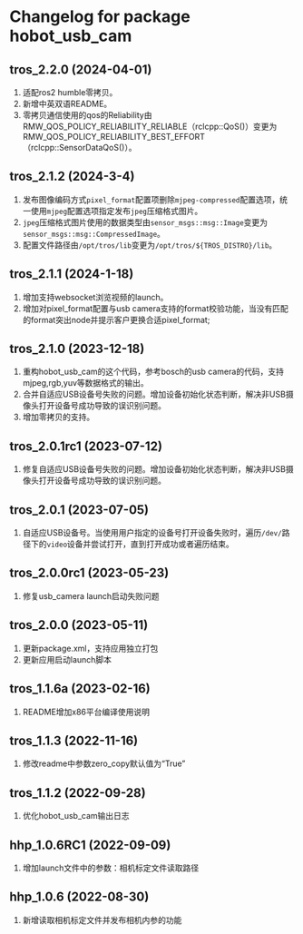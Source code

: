 # Changelog for package hobot_usb_cam

tros_2.2.0 (2024-04-01)
------------------
1. 适配ros2 humble零拷贝。
2. 新增中英双语README。
3. 零拷贝通信使用的qos的Reliability由RMW_QOS_POLICY_RELIABILITY_RELIABLE（rclcpp::QoS()）变更为RMW_QOS_POLICY_RELIABILITY_BEST_EFFORT（rclcpp::SensorDataQoS()）。

tros_2.1.2 (2024-3-4)
------------------
1. 发布图像编码方式`pixel_format`配置项删除`mjpeg-compressed`配置选项，统一使用`mjpeg`配置选项指定发布`jpeg`压缩格式图片。
2. `jpeg`压缩格式图片使用的数据类型由`sensor_msgs::msg::Image`变更为`sensor_msgs::msg::CompressedImage`。
3. 配置文件路径由`/opt/tros/lib`变更为`/opt/tros/${TROS_DISTRO}/lib`。

tros_2.1.1 (2024-1-18)
------------------
1. 增加支持websocket浏览视频的launch。
2. 增加对pixel_format配置与usb camera支持的format校验功能，当没有匹配的format突出node并提示客户更换合适pixel_format;

tros_2.1.0 (2023-12-18)
------------------
1. 重构hobot_usb_cam的这个代码，参考bosch的usb camera的代码，支持mjpeg,rgb,yuv等数据格式的输出。
2. 合并自适应USB设备号失败的问题。增加设备初始化状态判断，解决非USB摄像头打开设备号成功导致的误识别问题。
3. 增加零拷贝的支持。

tros_2.0.1rc1 (2023-07-12)
------------------
1. 修复自适应USB设备号失败的问题。增加设备初始化状态判断，解决非USB摄像头打开设备号成功导致的误识别问题。

tros_2.0.1 (2023-07-05)
------------------
1. 自适应USB设备号。当使用用户指定的设备号打开设备失败时，遍历`/dev/`路径下的`video`设备并尝试打开，直到打开成功或者遍历结束。

tros_2.0.0rc1 (2023-05-23)
------------------
1. 修复usb_camera launch启动失败问题

tros_2.0.0 (2023-05-11)
------------------
1. 更新package.xml，支持应用独立打包
2. 更新应用启动launch脚本

tros_1.1.6a (2023-02-16)
------------------
1. README增加x86平台编译使用说明

tros_1.1.3 (2022-11-16)
------------------
1. 修改readme中参数zero_copy默认值为“True”

tros_1.1.2 (2022-09-28)
------------------
1. 优化hobot_usb_cam输出日志

hhp_1.0.6RC1 (2022-09-09)
------------------
1. 增加launch文件中的参数：相机标定文件读取路径

hhp_1.0.6 (2022-08-30)
------------------
1. 新增读取相机标定文件并发布相机内参的功能

